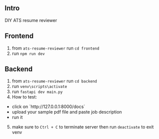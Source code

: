 ## Intro
DIY ATS resume reviewer

## Frontend
1. from `ats-resume-reviewer` run `cd frontend`
2. run `npm run dev`

## Backend
1. from `ats-resume-reviewer` run `cd backend`
2. run `venv\scripts\activate`
3. run `fastapi dev main.py`
4. How to test:

<ul>
    <li>click on `http://127.0.0.1:8000/docs`</li>
    <li>upload your sample pdf file and paste job description</li>
    <li>run it</li>
</ul>

5. make sure to `Ctrl + C` to terminate server then run `deactivate` to exit venv

